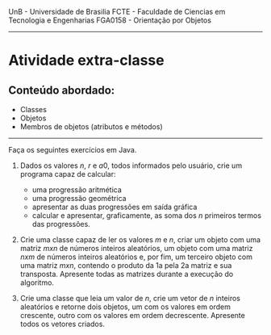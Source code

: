 UnB - Universidade de Brasilia
FCTE - Faculdade de Ciencias em Tecnologia e Engenharias
FGA0158 - Orientação por Objetos

---

# Atividade extra-classe

## Conteúdo abordado: 
- Classes
- Objetos
- Membros de objetos (atributos e métodos) 

--- 

Faça os seguintes exercícios em Java. 

1) Dados os valores $n$, $r$ e $a0$, todos informados pelo usuário, crie um programa capaz de calcular: 
   - uma progressão aritmética
   - uma progressão geométrica
   - apresentar as duas progressões em saída gráfica
   - calcular e apresentar, graficamente, as soma dos $n$ primeiros termos das progressões. 

2) Crie uma classe capaz de ler os valores $m$ e $n$, criar um objeto com uma matriz $m x n$ de números inteiros aleatórios, um objeto com uma matriz $n x m$ de números inteiros aleatórios e, por fim, um terceiro objeto com uma matriz $m x n$, contendo o produto da 1a pela 2a matriz e sua transposta. Apresente todas as matrizes durante a execução do algoritmo. 

3) Crie uma classe que leia um valor de $n$, crie um vetor de $n$ inteiros aleatórios e retorne dois objetos, um com os valores em ordem crescente, outro com os valores em ordem decrescente. Apresente todos os vetores criados. 
